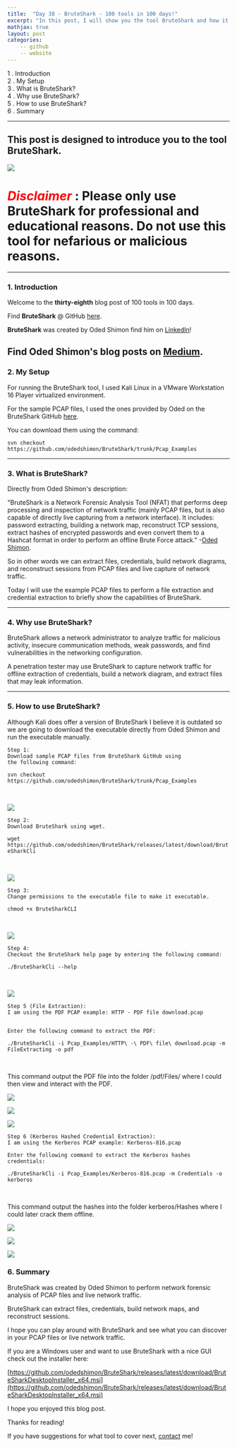 ```yaml
---
title:  "Day 38 - BruteShark - 100 tools in 100 days!"
excerpt: "In this post, I will show you the tool BruteShark and how it works."
mathjax: true
layout: post
categories:
    -- github
    -- website
---
```


1 . Introduction
<br>
2 . My Setup
<br>
3 . What is BruteShark?
<br>
4 . Why use BruteShark?
<br>
5 . How to use BruteShark?
<br>
6 . Summary

---

## This post is designed to introduce you to the tool BruteShark.

![](https://raw.githubusercontent.com/odedshimon/BruteShark/master/readme_media/BruteSharkBanner.png)

# <span style="color:red">***Disclaimer***</span> : **Please only use BruteShark for professional and educational reasons. Do not use this tool for nefarious or malicious reasons.**

---

### 1. **Introduction**

Welcome to the **thirty-eighth** blog post of 100 tools in 100 days.<br> 

Find **BruteShark** @ GitHub [here](https://github.com/odedshimon/BruteShark).

**BruteShark** was created by Oded Shimon find him on [LinkedIn](https://www.linkedin.com/in/oded-shimon-6ba6721a8/)!

Find Oded Shimon's blog posts on [Medium](https://medium.com/@contact.oded.shimon).
---

### 2. **My Setup**

For running the BruteShark tool, I used Kali Linux in a VMware Workstation 16 Player virtualized environment.

For the sample PCAP files, I used the ones provided by Oded on the BruteShark GitHub [here](https://github.com/odedshimon/BruteShark/tree/master/Pcap_Examples).

You can download them using the command:

    svn checkout https://github.com/odedshimon/BruteShark/trunk/Pcap_Examples


---

### 3. **What is BruteShark?**

Directly from Oded Shimon's description:

"BruteShark is a Network Forensic Analysis Tool (NFAT) that performs deep processing and inspection of network traffic (mainly PCAP files, but is also capable of directly live capturing from a network interface). It includes: password extracting, building a network map, reconstruct TCP sessions, extract hashes of encrypted passwords and even convert them to a Hashcat format in order to perform an offline Brute Force attack." -[Oded Shimon](https://github.com/odedshimon/BruteShark#:~:text=BruteShark%20is%20a,Brute%20Force%20attack).

So in other words we can extract files, credentials, build network diagrams, and reconstruct sessions from PCAP files and live capture of network traffic. 

Today I will use the example PCAP files to perform a file extraction and credential extraction to briefly show the capabilities of BruteShark. 
 

---

### 4. **Why use BruteShark?**

BruteShark allows a network administrator to analyze traffic for malicious activity, insecure communication methods, weak passwords, and find vulnerabilities in the networking configuration.

A penetration tester may use BruteShark to capture network traffic for offline extraction of credentials, build a network diagram, and extract files that may leak information. 

---

### 5. **How to use BruteShark?**
Although Kali does offer a version of BruteShark I believe it is outdated so we are going to download the executable directly from Oded Shimon and run the executable manually.


    Step 1:
    Download sample PCAP files from BruteShark GitHub using 
    the following command:

    svn checkout https://github.com/odedshimon/BruteShark/trunk/Pcap_Examples

<br>

![](https://raw.githubusercontent.com/matthewomccorkle/matthewomccorkle.github.io/master/_posts/assets/100%20tools/bruteshark/bruteshark1.PNG)

    Step 2:
    Download BruteShark using wget.

`wget https://github.com/odedshimon/BruteShark/releases/latest/download/BruteSharkCli`

<br>

![](https://raw.githubusercontent.com/matthewomccorkle/matthewomccorkle.github.io/master/_posts/assets/100%20tools/bruteshark/bruteshark2.PNG)

    Step 3:
    Change permissions to the executable file to make it executable.

    chmod +x BruteSharkCLI

<br>

![](https://raw.githubusercontent.com/matthewomccorkle/matthewomccorkle.github.io/master/_posts/assets/100%20tools/bruteshark/bruteshark3.PNG)

    Step 4:
    Checkout the BruteShark help page by entering the following command:

    ./BruteSharkCli --help 

<br>

![](https://raw.githubusercontent.com/matthewomccorkle/matthewomccorkle.github.io/master/_posts/assets/100%20tools/bruteshark/bruteshark4.PNG)

    Step 5 (File Extraction):
    I am using the PDF PCAP example: HTTP - PDF file download.pcap
    

    Enter the following command to extract the PDF:

    ./BruteSharkCli -i Pcap_Examples/HTTP\ -\ PDF\ file\ download.pcap -m FileExtracting -o pdf  

<br>

This command output the PDF file into the folder /pdf/Files/ where I could then view and interact with the PDF.

![](https://raw.githubusercontent.com/matthewomccorkle/matthewomccorkle.github.io/master/_posts/assets/100%20tools/bruteshark/bruteshark5.PNG)

![](https://raw.githubusercontent.com/matthewomccorkle/matthewomccorkle.github.io/master/_posts/assets/100%20tools/bruteshark/bruteshark5a.PNG)

![](https://raw.githubusercontent.com/matthewomccorkle/matthewomccorkle.github.io/master/_posts/assets/100%20tools/bruteshark/bruteshark5b.PNG)

    Step 6 (Kerberos Hashed Credential Extraction):
    I am using the Kerberos PCAP example: Kerberos-816.pcap

    Enter the following command to extract the Kerberos hashes credentials:

    ./BruteSharkCli -i Pcap_Examples/Kerberos-816.pcap -m Credentials -o kerberos

<br>

This command output the hashes into the folder kerberos/Hashes where I could later crack them offline.

![](https://raw.githubusercontent.com/matthewomccorkle/matthewomccorkle.github.io/master/_posts/assets/100%20tools/bruteshark/bruteshark6.PNG)

![](https://raw.githubusercontent.com/matthewomccorkle/matthewomccorkle.github.io/master/_posts/assets/100%20tools/bruteshark/bruteshark6a.PNG)

![](https://raw.githubusercontent.com/matthewomccorkle/matthewomccorkle.github.io/master/_posts/assets/100%20tools/bruteshark/bruteshark6b.PNG)


### 6. **Summary**

BruteShark was created by Oded Shimon to perform network forensic analysis of PCAP files and live network traffic.

BruteShark can extract files, credentials, build network maps, and reconstruct sessions.

I hope you can play around with BruteShark and see what you can discover in your PCAP files or live network traffic. 

If you are a Windows user and want to use BruteShark with a nice GUI check out the installer here:

[https://github.com/odedshimon/BruteShark/releases/latest/download/BruteSharkDesktopInstaller_x64.msi](https://github.com/odedshimon/BruteShark/releases/latest/download/BruteSharkDesktopInstaller_x64.msi)

I hope you enjoyed this blog post.

Thanks for reading!<br>

If you have suggestions for what tool to cover next, [contact](mailto:matthew.o.mccorkle@gmail.com) me!
